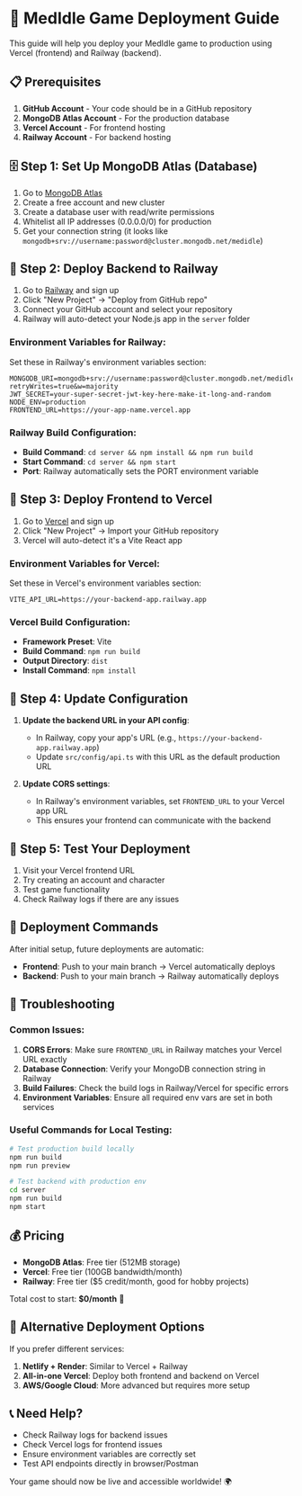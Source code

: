 # 🚀 MedIdle Game Deployment Guide

This guide will help you deploy your MedIdle game to production using Vercel (frontend) and Railway (backend).

## 📋 Prerequisites

1. **GitHub Account** - Your code should be in a GitHub repository
2. **MongoDB Atlas Account** - For the production database
3. **Vercel Account** - For frontend hosting
4. **Railway Account** - For backend hosting

## 🗄️ Step 1: Set Up MongoDB Atlas (Database)

1. Go to [MongoDB Atlas](https://www.mongodb.com/atlas)
2. Create a free account and new cluster
3. Create a database user with read/write permissions
4. Whitelist all IP addresses (0.0.0.0/0) for production
5. Get your connection string (it looks like `mongodb+srv://username:password@cluster.mongodb.net/medidle`)

## 🚂 Step 2: Deploy Backend to Railway

1. Go to [Railway](https://railway.app) and sign up
2. Click "New Project" → "Deploy from GitHub repo"
3. Connect your GitHub account and select your repository
4. Railway will auto-detect your Node.js app in the `server` folder

### Environment Variables for Railway:
Set these in Railway's environment variables section:

```
MONGODB_URI=mongodb+srv://username:password@cluster.mongodb.net/medidle?retryWrites=true&w=majority
JWT_SECRET=your-super-secret-jwt-key-here-make-it-long-and-random
NODE_ENV=production
FRONTEND_URL=https://your-app-name.vercel.app
```

### Railway Build Configuration:
- **Build Command**: `cd server && npm install && npm run build`
- **Start Command**: `cd server && npm start`
- **Port**: Railway automatically sets the PORT environment variable

## 🔗 Step 3: Deploy Frontend to Vercel

1. Go to [Vercel](https://vercel.com) and sign up
2. Click "New Project" → Import your GitHub repository
3. Vercel will auto-detect it's a Vite React app

### Environment Variables for Vercel:
Set these in Vercel's environment variables section:

```
VITE_API_URL=https://your-backend-app.railway.app
```

### Vercel Build Configuration:
- **Framework Preset**: Vite
- **Build Command**: `npm run build`
- **Output Directory**: `dist`
- **Install Command**: `npm install`

## 🔄 Step 4: Update Configuration

1. **Update the backend URL in your API config**:
   - In Railway, copy your app's URL (e.g., `https://your-backend-app.railway.app`)
   - Update `src/config/api.ts` with this URL as the default production URL

2. **Update CORS settings**:
   - In Railway's environment variables, set `FRONTEND_URL` to your Vercel app URL
   - This ensures your frontend can communicate with the backend

## 🧪 Step 5: Test Your Deployment

1. Visit your Vercel frontend URL
2. Try creating an account and character
3. Test game functionality
4. Check Railway logs if there are any issues

## 🚀 Deployment Commands

After initial setup, future deployments are automatic:

- **Frontend**: Push to your main branch → Vercel automatically deploys
- **Backend**: Push to your main branch → Railway automatically deploys

## 🔧 Troubleshooting

### Common Issues:

1. **CORS Errors**: Make sure `FRONTEND_URL` in Railway matches your Vercel URL exactly
2. **Database Connection**: Verify your MongoDB connection string in Railway
3. **Build Failures**: Check the build logs in Railway/Vercel for specific errors
4. **Environment Variables**: Ensure all required env vars are set in both services

### Useful Commands for Local Testing:

```bash
# Test production build locally
npm run build
npm run preview

# Test backend with production env
cd server
npm run build
npm start
```

## 💰 Pricing

- **MongoDB Atlas**: Free tier (512MB storage)
- **Vercel**: Free tier (100GB bandwidth/month)
- **Railway**: Free tier ($5 credit/month, good for hobby projects)

Total cost to start: **$0/month** 🎉

## 🔄 Alternative Deployment Options

If you prefer different services:

1. **Netlify + Render**: Similar to Vercel + Railway
2. **All-in-one Vercel**: Deploy both frontend and backend on Vercel
3. **AWS/Google Cloud**: More advanced but requires more setup

## 📞 Need Help?

- Check Railway logs for backend issues
- Check Vercel logs for frontend issues
- Ensure environment variables are correctly set
- Test API endpoints directly in browser/Postman

Your game should now be live and accessible worldwide! 🌍 